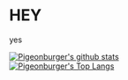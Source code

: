 # HEY

yes

[![Pigeonburger's github stats](https://github-readme-stats.vercel.app/api?username=pygeonburger&show_icons=true&theme=dark)](https://github.com/anuraghazra/github-readme-stats)
<br>
[![Pigeonburger's Top Langs](https://github-readme-stats.vercel.app/api/top-langs/?username=pygeonburger&layout=compact&theme=dark)](https://github.com/anuraghazra/github-readme-stats)
